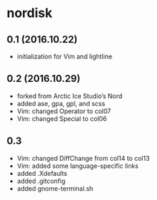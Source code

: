 nordisk
=======

## 0.1 (2016.10.22)
- initialization for Vim and lightline

## 0.2 (2016.10.29)
- forked from Arctic Ice Studio’s Nord
- added ase, gpa, gpl, and scss
- Vim: changed Operator to col07
- Vim: changed Special to col06

## 0.3
- Vim: changed DiffChange from col14 to col13
- Vim: added some language-specific links
- added .Xdefaults
- added .gitconfig
- added gnome-terminal.sh
